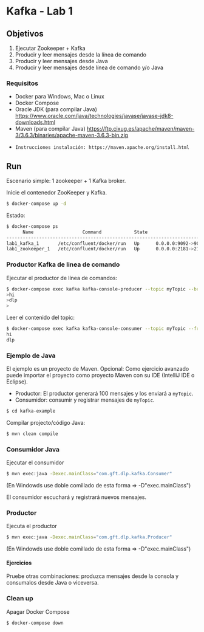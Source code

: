 # Kafka - Lab 1 

## Objetivos

 1) Ejecutar Zookeeper + Kafka
 2) Producir y leer mensajes desde la línea de comando
 3) Producir y leer mensajes desde Java
 4) Producir y leer mensajes desde línea de comando y/o Java

### Requisitos

 * Docker para Windows, Mac o Linux
 * Docker Compose 
 * Oracle JDK (para compilar Java) https://www.oracle.com/java/technologies/javase/javase-jdk8-downloads.html
 * Maven (para compilar Java) https://ftp.cixug.es/apache/maven/maven-3/3.6.3/binaries/apache-maven-3.6.3-bin.zip 
 *     Instrucciones instalación: https://maven.apache.org/install.html
 

## Run
Escenario simple: 1 zookeeper + 1 Kafka broker.

Inicie el contenedor ZooKeeper y Kafka.

```sh
$ docker-compose up -d
```

Estado: 

```sh
$ docker-compose ps
      Name                  Command            State                     Ports
-------------------------------------------------------------------------------------------------
lab1_kafka_1       /etc/confluent/docker/run   Up      0.0.0.0:9092->9092/tcp
lab1_zookeeper_1   /etc/confluent/docker/run   Up      0.0.0.0:2181->2181/tcp, 2888/tcp, 3888/tcp
```

### Productor Kafka de linea de comando

Ejecutar el productor de línea de comandos:

```sh
$ docker-compose exec kafka kafka-console-producer --topic myTopic --broker-list localhost:9092
>hi
>dlp
>

```

Leer el contenido del topic:

```sh
$ docker-compose exec kafka kafka-console-consumer --topic myTopic --from-beginning --bootstrap-server localhost:9092
hi
dlp
```

### Ejemplo de Java

El ejemplo es un proyecto de Maven. Opcional: Como ejercicio avanzado puede importar el proyecto como proyecto Maven con su IDE (IntelliJ IDE o Eclipse).

* Productor: El productor generará 100 mensajes y los enviará a `myTopic`. 
* Consumidor: consumir y registrar mensajes de `myTopic`.  

```sh
$ cd kafka-example 
```

Compilar projecto/código Java: 

```sh
$ mvn clean compile
```

###  Consumidor Java

Ejecutar el consumidor

```sh
$ mvn exec:java -Dexec.mainClass="com.gft.dlp.kafka.Consumer"
```
(En Windowds use doble comillado de esta forma => -D"exec.mainClass")

El consumidor escuchará y registrará nuevos mensajes.


###  Productor

Ejecuta el productor

```sh
$ mvn exec:java -Dexec.mainClass="com.gft.dlp.kafka.Producer"
``` 
(En Windowds use doble comillado de esta forma => -D"exec.mainClass")

#### Ejercicios 

Pruebe otras combinaciones: produzca mensajes desde la consola y consumalos desde Java o viceversa. 

### Clean up

Apagar Docker Compose

```sh
$ docker-compose down
```

